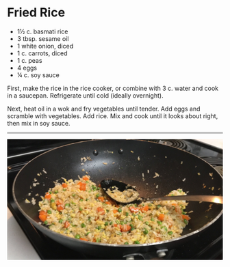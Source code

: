 # Fried Rice

- 1½ c. basmati rice
- 3 tbsp. sesame oil
- 1 white onion, diced
- 1 c. carrots, diced
- 1 c. peas
- 4 eggs
- ¼ c. soy sauce

First, make the rice in the rice cooker, or combine with 3 c. water and cook in
a saucepan. Refrigerate until cold (ideally overnight).

Next, heat oil in a wok and fry vegetables until tender. Add eggs and scramble
with vegetables. Add rice. Mix and cook until it looks about right, then mix in
soy sauce.

---

![fried rice](../images/fried-rice.jpg)
